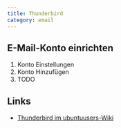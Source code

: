 ```yaml
---
title: Thunderbird
category: email
---
```

## E-Mail-Konto einrichten

<!--main_settings-->
1. Konto Einstellungen
2. Konto Hinzufügen
3. TODO
<!--main_settings-->

## Links

- [Thunderbird im ubuntuusers-Wiki](https://wiki.ubuntuusers.de/Thunderbird/)
